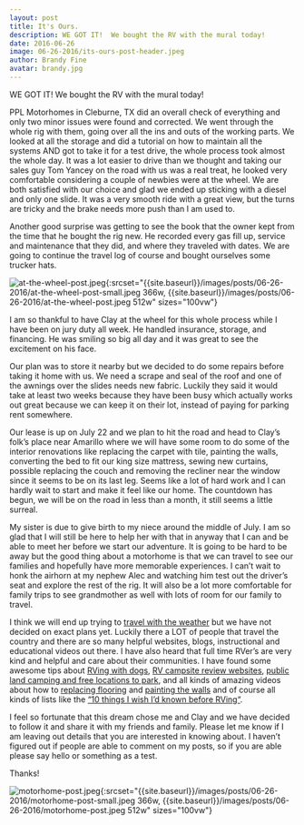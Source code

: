 ```yaml
---
layout: post
title: It's Ours.
description: WE GOT IT!  We bought the RV with the mural today!
date: 2016-06-26
image: 06-26-2016/its-ours-post-header.jpeg
author: Brandy Fine
avatar: brandy.jpg
---
```


WE GOT IT!  We bought the RV with the mural today!

PPL Motorhomes in Cleburne, TX did an overall check of everything and only two minor issues were found and corrected. We went through the whole rig with them, going over all the ins and outs of the working parts. We looked at all the storage and did a tutorial on how to maintain all the systems AND got to take it for a test drive, the whole process took almost the whole day.  It was a lot easier to drive than we thought and taking our sales guy Tom Yancey on the road with us was a real treat, he looked very comfortable considering a couple of newbies were at the wheel.  We are both satisfied with our choice and glad we ended up sticking with a diesel and only one slide.  It was a very smooth ride with a great view, but the turns are tricky and the brake needs more push than I am used to.

Another good surprise was getting to see the book that the owner kept from the time that he bought the rig new.  He recorded every gas fill up, service and maintenance that they did, and where they traveled with dates.  We are going to continue the travel log of course and bought ourselves some trucker hats.

![at-the-wheel-post.jpeg]({{site.baseurl}}/images/posts/06-26-2016/at-the-wheel-post.jpeg){:srcset="{{site.baseurl}}/images/posts/06-26-2016/at-the-wheel-post-small.jpeg 366w, {{site.baseurl}}/images/posts/06-26-2016/at-the-wheel-post.jpeg 512w" sizes="100vw"}

I am so thankful to have Clay at the wheel for this whole process while I have been on jury duty all week. He handled insurance, storage, and financing.  He was smiling so big all day and it was great to see the excitement on his face.

Our plan was to store it nearby but we decided to do some repairs before taking it home with us. We need a scrape and seal of the roof and one of the awnings over the slides needs new fabric.  Luckily they said it would take at least two weeks because they have been busy which actually works out great because we can keep it on their lot, instead of paying for parking rent somewhere.

Our lease is up on July 22 and we plan to hit the road and head to Clay’s folk’s place near Amarillo where we will have some room to do some of the interior renovations like replacing the carpet with tile, painting the walls, converting the bed to fit our king size mattress, sewing new curtains, possible replacing the couch and removing the recliner near the window since it seems to be on its last leg. Seems like a lot of hard work and I can hardly wait to start and make it feel like our home. The countdown has begun, we will be on the road in less than a month, it still seems a little surreal.

My sister is due to give birth to my niece around the middle of July. I am so glad that I will still be here to help her with that in anyway that I can and be able to meet her before we start our adventure. It is going to be hard to be away but the good thing about a motorhome is that we can travel to see our families and hopefully have more memorable experiences. I can’t wait to honk the airhorn at my nephew Alec and watching him test out the driver’s seat and explore the rest of the rig. It will also be a lot more comfortable for family trips to see grandmother as well with lots of room for our family to travel.

I think we will end up trying to [travel with the weather](http://www.doityourselfrv.com/year-long-road-trips "Travel with the weather") 
but we have not decided on exact plans yet. Luckily there a LOT of people that travel the country and there are so many helpful 
websites, blogs, instructional and educational videos out there. I have also heard that full time RVer’s are very kind and helpful 
and care about their communities. I have found some awesome tips about [RVing with dogs](http://www.everything-about-rving.com/dog-1.html "RVing with dogs"), 
[RV campsite review websites](https://www.campendium.com "RV campsite review websites"), 
[public land camping and free locations to park](https://freecampsites.net "Free camping"), and all kinds of amazing videos about how to 
[replacing flooring](https://www.youtube.com/watch?v=b5MgGW9gfYc "Replacing flooring") and [painting the walls](https://www.youtube.com/watch?v=PV43ee9_W4g "Painting") and 
of course all kinds of lists like the 
[“10 things I wish I’d known before RVing“](http://wheelingit.us/2011/09/22/10-things-i-wished-id-known-before-fulltime-rving "10 things I wish I’d known before RVing").

I feel so fortunate that this dream chose me and Clay and we have decided to follow it and share it with my friends and family. Please let me know if I am leaving out details that you are interested in knowing about.  I haven’t figured out if people are able to comment on my posts, so if you are able please say hello or something as a test.

Thanks!

![motorhome-post.jpeg]({{site.baseurl}}/images/posts/06-26-2016/motorhome-post.jpeg){:srcset="{{site.baseurl}}/images/posts/06-26-2016/motorhome-post-small.jpeg 366w, {{site.baseurl}}/images/posts/06-26-2016/motorhome-post.jpeg 512w" sizes="100vw"}
